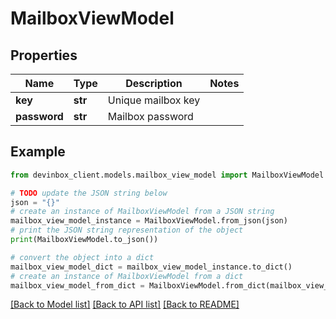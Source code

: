 # MailboxViewModel


## Properties

Name | Type | Description | Notes
------------ | ------------- | ------------- | -------------
**key** | **str** | Unique mailbox key | 
**password** | **str** | Mailbox password | 

## Example

```python
from devinbox_client.models.mailbox_view_model import MailboxViewModel

# TODO update the JSON string below
json = "{}"
# create an instance of MailboxViewModel from a JSON string
mailbox_view_model_instance = MailboxViewModel.from_json(json)
# print the JSON string representation of the object
print(MailboxViewModel.to_json())

# convert the object into a dict
mailbox_view_model_dict = mailbox_view_model_instance.to_dict()
# create an instance of MailboxViewModel from a dict
mailbox_view_model_from_dict = MailboxViewModel.from_dict(mailbox_view_model_dict)
```
[[Back to Model list]](../README.md#documentation-for-models) [[Back to API list]](../README.md#documentation-for-api-endpoints) [[Back to README]](../README.md)


